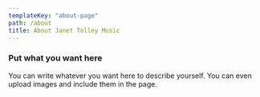 ```yaml
---
templateKey: "about-page"
path: /about
title: About Janet Tolley Music
---
```


### Put what you want here

You can write whatever you want here to describe yourself. You can even upload images and include them in the page.
